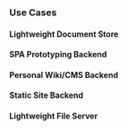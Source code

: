 ### Use Cases

#### Lightweight Document Store

#### SPA Prototyping Backend

#### Personal Wiki/CMS Backend

#### Static Site Backend

#### Lightweight File Server